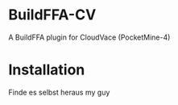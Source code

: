 # BuildFFA-CV
A BuildFFA plugin for CloudVace (PocketMine-4)


# Installation
Finde es selbst heraus my guy
